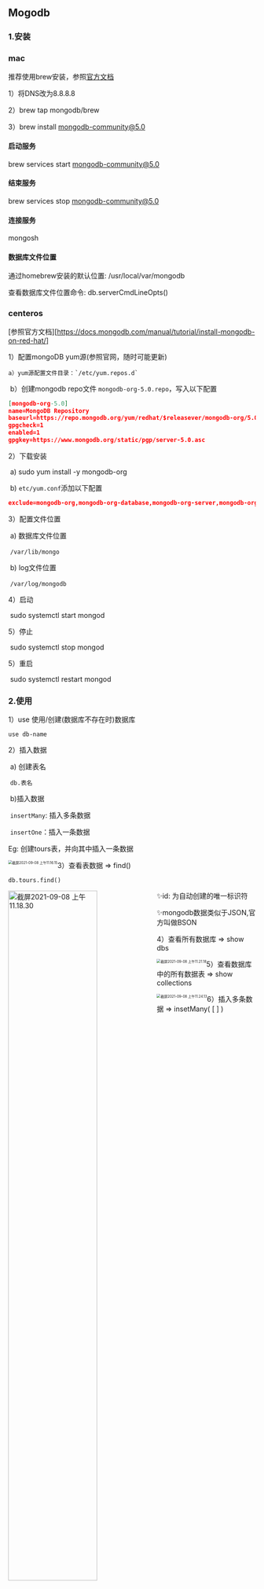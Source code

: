 ## Mogodb

### 1.安装

### **mac**

推荐使用brew安装，参照[官方文档](https://docs.mongodb.com/manual/tutorial/install-mongodb-on-os-x/)

1）将DNS改为8.8.8.8

2）brew tap mongodb/brew

3）brew install mongodb-community@5.0

#### 启动服务

brew services start mongodb-community@5.0

#### 结束服务

brew services stop mongodb-community@5.0

#### 连接服务

mongosh

#### 数据库文件位置

通过homebrew安装的默认位置: /usr/local/var/mongodb

查看数据库文件位置命令:  db.serverCmdLineOpts()



### **centeros**

[参照官方文档][https://docs.mongodb.com/manual/tutorial/install-mongodb-on-red-hat/]

1）配置mongoDB yum源(参照官网，随时可能更新)

   	a）yum源配置文件目录：`/etc/yum.repos.d`

​		b）创建mongodb repo文件 `mongodb-org-5.0.repo`，写入以下配置

```json
[mongodb-org-5.0]
name=MongoDB Repository
baseurl=https://repo.mongodb.org/yum/redhat/$releasever/mongodb-org/5.0/x86_64/
gpgcheck=1
enabled=1
gpgkey=https://www.mongodb.org/static/pgp/server-5.0.asc
```



2）下载安装

​	a) sudo yum install -y mongodb-org

​	b) `etc/yum.conf`添加以下配置

```json
exclude=mongodb-org,mongodb-org-database,mongodb-org-server,mongodb-org-shell,mongodb-org-mongos,mongodb-org-tools

```



3）配置文件位置

​	a) 数据库文件位置

​		`/var/lib/mongo`

​	b) log文件位置

​		`/var/log/mongodb`



4）启动

​	sudo systemctl start mongod



5）停止

​	sudo systemctl stop mongod



5）重启

​	sudo systemctl restart mongod



### 2.使用

1）use 使用/创建(数据库不存在时)数据库

`use db-name`



2）插入数据

​	a) 创建表名

​		`db.表名`

​	b)插入数据

​		`insertMany`: 插入多条数据

​		`insertOne`：插入一条数据

Eg: 创建tours表，并向其中插入一条数据

<img src="https://raw.githubusercontent.com/player-404/images/main/%E6%88%AA%E5%B1%8F2021-09-08%20%E4%B8%8A%E5%8D%8811.16.15.png" alt="截屏2021-09-08 上午11.16.15" style="zoom:50%;float: left" />



3）查看表数据 =>  find()

`db.tours.find()`

<img src="https://raw.githubusercontent.com/player-404/images/main/%E6%88%AA%E5%B1%8F2021-09-08%20%E4%B8%8A%E5%8D%8811.18.30.png" alt="截屏2021-09-08 上午11.18.30" style="float: left" width="60%"/>

✨id: 为自动创建的唯一标识符

✨mongodb数据类似于JSON,官方叫做BSON



4）查看所有数据库 => show dbs

<img src="https://raw.githubusercontent.com/player-404/images/main/%E6%88%AA%E5%B1%8F2021-09-08%20%E4%B8%8A%E5%8D%8811.21.18.png" alt="截屏2021-09-08 上午11.21.18" style="zoom:50%;float: left" />



5）查看数据库中的所有数据表  =>  show collections

<img src="https://raw.githubusercontent.com/player-404/images/main/%E6%88%AA%E5%B1%8F2021-09-08%20%E4%B8%8A%E5%8D%8811.24.13.png" alt="截屏2021-09-08 上午11.24.13" style="zoom:50%;float: left" />



6）插入多条数据 => insetMany( [ ] )

![截屏2021-09-08 下午3.25.22](https://raw.githubusercontent.com/player-404/images/main/%E6%88%AA%E5%B1%8F2021-09-08%20%E4%B8%8B%E5%8D%883.25.22.png)

❗插入多条数据时，放在数组中



7）搜索数据 => find()

mongodb使用`find`传入一个搜索条件对象，进行数据搜索

 a）搜索name为张三的数据

<img src="https://raw.githubusercontent.com/player-404/images/main/%E6%88%AA%E5%B1%8F2021-09-08%20%E4%B8%8B%E5%8D%883.37.23.png" alt="截屏2021-09-08 下午3.37.23" style="zoom:50%;float: left" />



b）使用运算符进行搜索 => $



​	i）lte:  小于等于

​		搜索price小于500的数据

<img src="https://raw.githubusercontent.com/player-404/images/main/%E6%88%AA%E5%B1%8F2021-09-08%20%E4%B8%8B%E5%8D%883.40.53.png" alt="截屏2021-09-08 下午3.40.53" style="zoom:50%;float: left" />

​	

​	ii）lt:  小于 & gte:  大于等于

​			搜索同时搜索多个条件的数据(搜索 price < 500 且 rating >= 4.5)

![截屏2021-09-08 下午3.51.53](https://raw.githubusercontent.com/player-404/images/main/%E6%88%AA%E5%B1%8F2021-09-08%20%E4%B8%8B%E5%8D%883.51.53.png)



c）$or 运算符

接受一个数据，数组中的条件任一满足即可

搜索价格小于500 或者 评分大于等于4.8的数据

![截屏2021-09-08 下午3.57.56](https://raw.githubusercontent.com/player-404/images/main/%E6%88%AA%E5%B1%8F2021-09-08%20%E4%B8%8B%E5%8D%883.57.56.png)



8）搜索到的数据指定显示字段

​	a）搜索的结果只显示name字段 `{name: 1}`		![截屏2021-09-08 下午4.05.49](https://raw.githubusercontent.com/player-404/images/main/%E6%88%AA%E5%B1%8F2021-09-08%20%E4%B8%8B%E5%8D%884.05.49.png)



b）搜索的结果不显示name字段 `{name: 0}`![截屏2021-09-08 下午4.07.09](https://raw.githubusercontent.com/player-404/images/main/%E6%88%AA%E5%B1%8F2021-09-08%20%E4%B8%8B%E5%8D%884.07.09.png)



9）更新数据 => $set

​	✨使用更新方法，传入两个对象，一个对象为搜索条件，第二个对象为更新数据

​	a）更新一条数据 => updateOne

​	❗️即使匹配到多条数据，也只会更新匹配到的第一条数据	![截屏2021-09-08 下午4.18.43](https://raw.githubusercontent.com/player-404/images/main/%E6%88%AA%E5%B1%8F2021-09-08%20%E4%B8%8B%E5%8D%884.18.43.png)



b）更新多条数据 => updateMany

​	📝 将评分大于等于4.8，价格大于500的数据，添加premium属性，值为true

![截屏2021-09-08 下午4.38.15](https://raw.githubusercontent.com/player-404/images/main/%E6%88%AA%E5%B1%8F2021-09-08%20%E4%B8%8B%E5%8D%884.38.15.png)

✨这个方法会更新所有匹配到的数据

✨$set 更新指定数据时，没有找到指定的更新属性，则会创建该属性



10）替换数据 replaceOne & replaceMany

✨ replaceOne & replaceMany 接收两个对象，第一个时匹配条件，第二个时替换的文档

❗️替换数据不再需要使用 $set 

❗️数据将会整个被替换为第二个参数对象，而不是更新某个属性

![截屏2021-09-08 下午4.58.20](https://raw.githubusercontent.com/player-404/images/main/%E6%88%AA%E5%B1%8F2021-09-08%20%E4%B8%8B%E5%8D%884.58.20.png)
